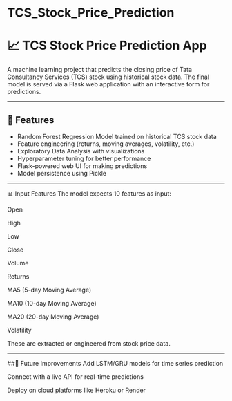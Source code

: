 # TCS_Stock_Price_Prediction

# 📈 TCS Stock Price Prediction App

A machine learning project that predicts the closing price of Tata Consultancy Services (TCS) stock using historical stock data. The final model is served via a Flask web application with an interactive form for predictions.

---

## 📌 Features

- Random Forest Regression Model trained on historical TCS stock data
- Feature engineering (returns, moving averages, volatility, etc.)
- Exploratory Data Analysis with visualizations
- Hyperparameter tuning for better performance
- Flask-powered web UI for making predictions
- Model persistence using Pickle

---


📊 Input Features
The model expects 10 features as input:

Open

High

Low

Close

Volume

Returns

MA5 (5-day Moving Average)

MA10 (10-day Moving Average)

MA20 (20-day Moving Average)

Volatility

These are extracted or engineered from stock price data.

---

##🚀 Future Improvements
Add LSTM/GRU models for time series prediction

Connect with a live API for real-time predictions

Deploy on cloud platforms like Heroku or Render
